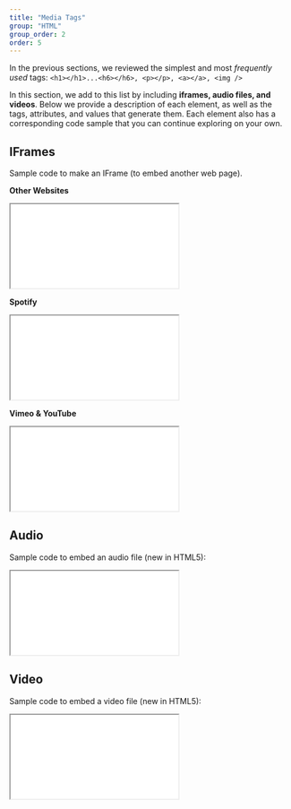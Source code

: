 ```yaml
---
title: "Media Tags"
group: "HTML"
group_order: 2
order: 5
---
```



In the previous sections, we reviewed the simplest and most *frequently used* tags: `<h1></h1>...<h6></h6>, <p></p>, <a></a>, <img />`

In this section, we add to this list by including **iframes, audio files, and videos**. Below we provide a description of each element, as well as the tags, attributes, and values that generate them. Each element also has a corresponding code sample that you can continue exploring on your own.

## IFrames
Sample code to make an IFrame (to embed another web page).

**Other Websites**

<iframe src="//codepen.io/vanwars/embed/dXyaRE/?theme-id=18654&default-tab=html,result" allowfullscreen="true" class="codepen-frame"></iframe>


**Spotify**
<iframe src="//codepen.io/vanwars/embed/YWGMLo/?theme-id=18654&default-tab=html,result" allowfullscreen="true" class="codepen-frame"></iframe>


**Vimeo & YouTube**
<iframe src="//codepen.io/vanwars/embed/mErgKd/?theme-id=18654&default-tab=html,result" allowfullscreen="true" class="codepen-frame"></iframe>

## Audio
Sample code to embed an audio file (new in HTML5):
<iframe src="//codepen.io/vanwars/embed/ezYxGr/?theme-id=18654&default-tab=html,result" allowfullscreen="true" class="codepen-frame"></iframe>

## Video
Sample code to embed a video file (new in HTML5):
<iframe src="//codepen.io/vanwars/embed/PzoVON/?theme-id=18654&default-tab=html,result" allowfullscreen="true" class="codepen-frame"></iframe>
